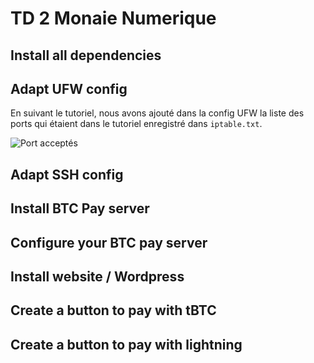 # TD 2 Monaie Numerique

## Install all dependencies

## Adapt UFW config

En suivant le tutoriel, nous avons ajouté dans la config UFW la liste des ports qui étaient dans le tutoriel enregistré dans `iptable.txt`.

![Port acceptés](https://user-images.githubusercontent.com/62909821/134677342-30257d34-ed56-47ed-a219-44fc43581bb3.PNG)

## Adapt SSH config

## Install BTC Pay server

## Configure your BTC pay server

## Install website / Wordpress

## Create a button to pay with tBTC

## Create a button to pay with lightning

